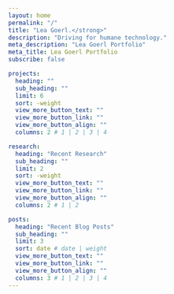 ```yaml
---
layout: home
permalink: "/"
title: "Lea Goerl.</strong>"
description: "Driving for humane technology."
meta_description: "Lea Goerl Portfolio"
meta_title: Lea Goerl Portfolio
subscribe: false

projects:
  heading: ""
  sub_heading: ""
  limit: 6
  sort: -weight
  view_more_button_text: ""
  view_more_button_link: ""
  view_more_button_align: ""
  columns: 2 # 1 | 2 | 3 | 4

research:
  heading: "Recent Research"
  sub_heading: ""
  limit: 2
  sort: -weight
  view_more_button_text: ""
  view_more_button_link: ""
  view_more_button_align: ""
  columns: 2 # 1 | 2 

posts:
  heading: "Recent Blog Posts"
  sub_heading: ""
  limit: 3
  sort: date # date | weight
  view_more_button_text: ""
  view_more_button_link: ""
  view_more_button_align: ""
  columns: 3 # 1 | 2 | 3 | 4
---
```

